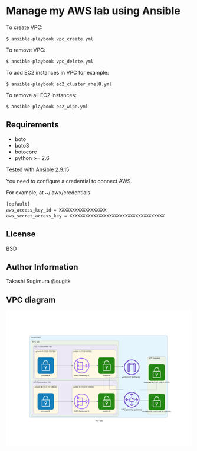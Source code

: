 Manage my AWS lab using Ansible
=================================

To create VPC:

```
$ ansible-playbook vpc_create.yml
```

To remove VPC:

```
$ ansible-playbook vpc_delete.yml
```

To add EC2 instances in VPC for example:

```
$ ansible-playbook ec2_cluster_rhel8.yml
```

To remove all EC2 instances:
```
$ ansible-playbook ec2_wipe.yml
```

Requirements
------------

- boto
- boto3
- botocore
- python >= 2.6

Tested with Ansible 2.9.15

You need to configure a credential to connect AWS.

For example, at ~/.awx/credentials

```
[default]
aws_access_key_id = XXXXXXXXXXXXXXXXXX
aws_secret_access_key = XXXXXXXXXXXXXXXXXXXXXXXXXXXXXXXXXXXX
```


License
-------

BSD

Author Information
------------------

Takashi Sugimura @sugitk


VPC diagram
----
![lab diagram](my_lab.png)


